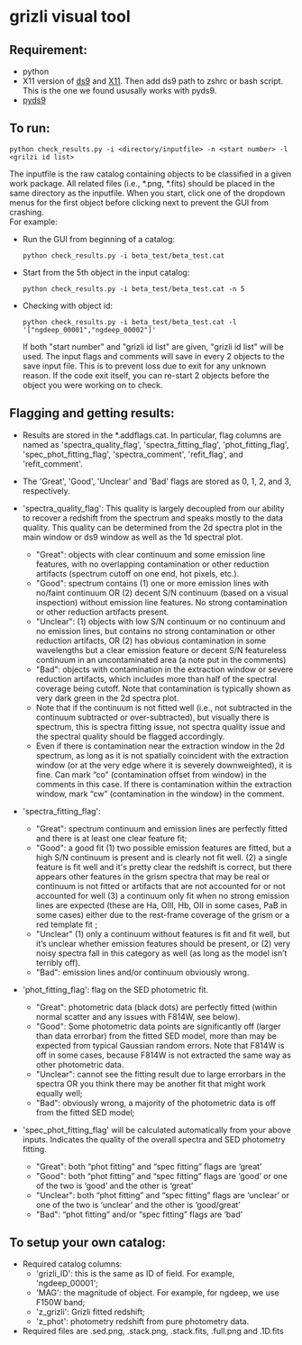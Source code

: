 # grizli visual tool
## Requirement:
- python 
- X11 version of [ds9](https://sites.google.com/cfa.harvard.edu/saoimageds9/download?authuser=0) and [X11](https://www.xquartz.org/). Then add ds9 path to zshrc or bash script. This is the one we found ususally works with pyds9. 
- [pyds9](https://github.com/ericmandel/pyds9)

## To run:
```
python check_results.py -i <directory/inputfile> -n <start number> -l <grilzi id list>
```
The inputfile is the raw catalog containing objects to be classified in a given work package. All related files (i.e., *.png, *.fits) should be placed in the same directory as the inputfile.
When you start, click one of the dropdown menus for the first object before clicking next to prevent the GUI from crashing.  
For example:
- Run the GUI from beginning of a catalog:
  ```
  python check_results.py -i beta_test/beta_test.cat
  ```
- Start from the 5th object in the input catalog:
  ```
  python check_results.py -i beta_test/beta_test.cat -n 5
  ```
- Checking with object id:
  ```
  python check_results.py -i beta_test/beta_test.cat -l '["ngdeep_00001","ngdeep_00002"]'
  ```
  If both "start number" and "grizli id list" are given, "grizli id list" will be used. The input flags and comments will save in every 2 objects to the save input file. This is to prevent loss due to exit for any unknown reason. If the code exit itself, you can re-start 2 objects before the object you were working on to check. 

## Flagging and getting results: 
- Results are stored in the *.addflags.cat. In particular, flag columns are named as 'spectra_quality_flag', 'spectra_fitting_flag', 'phot_fitting_flag', 'spec_phot_fitting_flag', 'spectra_comment', 'refit_flag', and 'refit_comment'. 
- The 'Great', 'Good', 'Unclear' and 'Bad' flags are stored as 0, 1, 2, and 3, respectively.
- 'spectra_quality_flag': This quality is largely decoupled from our ability to recover a redshift from the spectrum and speaks mostly to the data quality. This quality can be determined from the 2d spectra plot in the main window or ds9 window as well as the 1d spectral plot. 
  - "Great": objects with clear continuum and some emission line features, with no overlapping contamination or other reduction artifacts (spectrum cutoff on one end, hot pixels, etc.).  
  - "Good": spectrum contains (1) one or more emission lines with no/faint continuum OR (2) decent S/N continuum (based on a visual inspection) without emission line features. No strong contamination or other reduction artifacts present. 
  - "Unclear": (1) objects with low S/N continuum or no continuum and no emission lines, but contains no strong contamination or other reduction artifacts, OR (2) has obvious contamination in some wavelengths but a clear emission feature or decent S/N featureless continuum in an uncontaminated area (a note put in the comments)
  - "Bad": objects with contamination in the extraction window or severe reduction artifacts, which includes more than half of the spectral coverage being cutoff. Note that contamination is typically shown as very dark green in the 2d spectra plot. 
  - Note that if the continuum is not fitted well (i.e., not subtracted in the continuum subtracted or over-subtracted), but visually there is spectrum, this is spectra fitting issue, not spectra quality issue and the spectral quality should be flagged accordingly. 
  - Even if there is contamination near the extraction window in the 2d spectrum, as long as it is not spatially coincident with the extraction window (or at the very edge where it is severely downweighted), it is fine. Can mark “co” (contamination offset from window) in the comments in this case. If there is contamination within the extraction window, mark “cw” (contamination in the window) in the comment. 

- 'spectra_fitting_flag':
  - "Great": spectrum continuum and emission lines are perfectly fitted and there is at least one clear feature fit; 
  - "Good": a good fit (1) two possible emission features are fitted, but a high S/N continuum is present and is clearly not fit well. (2) a single feature is fit well and it's pretty clear the redshift is correct, but there appears other features in the grism spectra that may be real or continuum is not fitted or artifacts that are not accounted for or not accounted for well (3) a continuum only fit when no strong emission lines are expected (these are Ha, OIII, Hb, OII in some cases, PaB in some cases) either due to the rest-frame coverage of the grism or a red template fit ;
  - "Unclear" (1) only a continuum without features is fit and fit well, but it’s unclear whether emission features should be present, or (2) very noisy spectra fall in this category as well (as long as the model isn’t terribly off). 
  - "Bad": emission lines and/or continuum obviously wrong. 

- 'phot_fitting_flag': flag on the SED photometric fit.
  - "Great": photometric data (black dots) are perfectly fitted (within normal scatter and any issues with F814W, see below).
  - "Good": Some photometric data points are significantly off (larger than data errorbar) from the fitted SED model, more than may be expected from typical Gaussian random errors. Note that F814W is off in some cases, because F814W is not extracted the same way as other photometric data.
  - "Unclear": cannot see the fitting result due to large errorbars in the spectra OR you think there may be another fit that might work equally well;
  - "Bad": obviously wrong, a majority of the photometric data is off from the fitted SED model;

- 'spec_phot_fitting_flag' will be calculated automatically from your above inputs. Indicates the quality of the overall spectra and SED photometry fitting.
  - "Great": both “phot fitting” and “spec fitting” flags are ‘great’
  - "Good": both “phot fitting” and “spec fitting” flags are ‘good’ or one of the two is ‘good’ and the other is ‘great’
  - "Unclear": both “phot fitting” and “spec fitting” flags are ‘unclear’ or one of the two is ‘unclear’ and the other is ‘good/great’
  - "Bad": “phot fitting” and/or “spec fitting” flags are ‘bad’


## To setup your own catalog:
- Required catalog columns:
  - 'grizli_ID': this is the same as ID of field. For example, 'ngdeep_00001';
  - 'MAG': the magnitude of object. For example, for ngdeep, we use F150W band; 
  - 'z_grizli': Grizli fitted redshift;
  - 'z_phot': photometry redshift from pure photometry data. 
- Required files are .sed.png, .stack.png, .stack.fits, .full.png and .1D.fits

